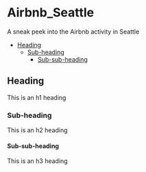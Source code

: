 # Airbnb_Seattle
A sneak peek into the Airbnb activity in Seattle


- [Heading](#heading)
  * [Sub-heading](#sub-heading)
    + [Sub-sub-heading](#sub-sub-heading)

<!-- toc -->

## Heading

This is an h1 heading

### Sub-heading

This is an h2 heading

#### Sub-sub-heading

This is an h3 heading

